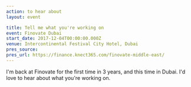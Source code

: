 ```yaml
---
action: to hear about
layout: event

title: Tell me what you're working on
event: Finovate Dubai
start_date: 2017-12-04T00:00:00.000Z
venue: Intercontinental Festival City Hotel, Dubai
pres_source:
pres_url: https://finance.knect365.com/finovate-middle-east/
---
```


I'm back at Finovate for the first time in 3 years, and this time in Dubai. I'd love to hear about what you're working on.
